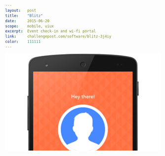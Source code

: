 ```yaml
---
layout:   post
title:    "Blitz"
date:     2015-06-20
scope:    mobile, uiux
excerpt:  Event check-in and wi-fi portal
link:     challengepost.com/software/blitz-3j4iy
color:    111111
---
```


![Thumb](/images/blitz_thumbnail.png)